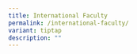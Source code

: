 ```yaml
---
title: International Faculty
permalink: /international-faculty/
variant: tiptap
description: ""
---
```

